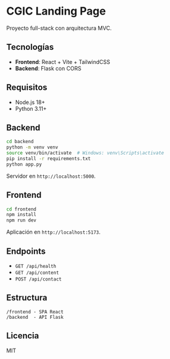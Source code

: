 # CGIC Landing Page

Proyecto full-stack con arquitectura MVC.

## Tecnologías
- **Frontend**: React + Vite + TailwindCSS
- **Backend**: Flask con CORS

## Requisitos
- Node.js 18+
- Python 3.11+

## Backend
```bash
cd backend
python -m venv venv
source venv/bin/activate  # Windows: venv\Scripts\activate
pip install -r requirements.txt
python app.py
```
Servidor en `http://localhost:5000`.

## Frontend
```bash
cd frontend
npm install
npm run dev
```
Aplicación en `http://localhost:5173`.

## Endpoints
- `GET /api/health`
- `GET /api/content`
- `POST /api/contact`

## Estructura
```
/frontend - SPA React
/backend  - API Flask
```

## Licencia
MIT
